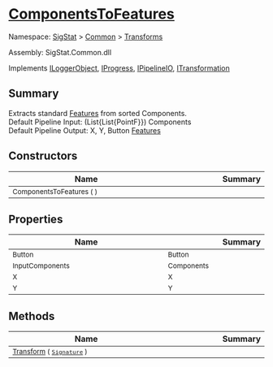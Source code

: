 # [ComponentsToFeatures](./ComponentsToFeatures.md)

Namespace: [SigStat]() > [Common](./../README.md) > [Transforms](./README.md)

Assembly: SigStat.Common.dll

Implements [ILoggerObject](./../ILoggerObject.md), [IProgress](./../Helpers/IProgress.md), [IPipelineIO](./../Pipeline/IPipelineIO.md), [ITransformation](./../ITransformation.md)

## Summary
Extracts standard [Features](https://github.com/hargitomi97/sigstat/blob/master/docs/md/SigStat/Common/Features.md) from sorted Components.  <br>Default Pipeline Input: (List{List{PointF}}) Components<br>Default Pipeline Output: X, Y, Button [Features](https://github.com/hargitomi97/sigstat/blob/master/docs/md/SigStat/Common/Features.md)

## Constructors

| Name | Summary | 
| --- | --- | 
| <div style="width:290px"><sub>ComponentsToFeatures (  )</sub></div>| <div style="width:290px"><sub></sub></div>| <br>


## Properties

| Name | Summary | 
| --- | --- | 
| <div style="width:290px"><sub>Button</sub></div>| <div style="width:290px"><sub>Button</sub></div>| <br>
| <div style="width:290px"><sub>InputComponents</sub></div>| <div style="width:290px"><sub>Components</sub></div>| <br>
| <div style="width:290px"><sub>X</sub></div>| <div style="width:290px"><sub>X</sub></div>| <br>
| <div style="width:290px"><sub>Y</sub></div>| <div style="width:290px"><sub>Y</sub></div>| <br>


## Methods

| Name | Summary | 
| --- | --- | 
| <div style="width:290px"><sub>[Transform](./Methods/ComponentsToFeatures-100663580.md) ( [`Signature`](./../Signature.md) )</sub></div>| <div style="width:290px"><sub></sub></div>| <br>


